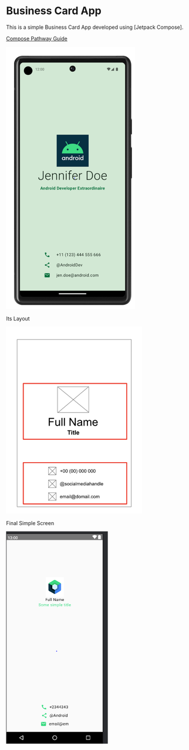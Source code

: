 # Business Card App

This is a simple Business Card App developed using [Jetpack Compose].

[Compose Pathway Guide](https://developer.android.com/codelabs/basic-android-kotlin-compose-business-card?continue=https%3A%2F%2Fdeveloper.android.com%2Fcourses%2Fpathways%2Fandroid-basics-compose-unit-1-pathway-3%23codelab-https%3A%2F%2Fdeveloper.android.com%2Fcodelabs%2Fbasic-android-kotlin-compose-business-card)

![Screenshot 1](screenshots/Screen1.PNG)

Its Layout

![Screenshot 1](screenshots/Screen2.PNG)

Final Simple Screen

![Screenshot 1](screenshots/Screen3.PNG)